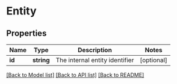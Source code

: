 # Entity

## Properties
Name | Type | Description | Notes
------------ | ------------- | ------------- | -------------
**id** | **string** | The internal entity identifier | [optional] 

[[Back to Model list]](../../README.md#documentation-for-models) [[Back to API list]](../../README.md#documentation-for-api-endpoints) [[Back to README]](../../README.md)

